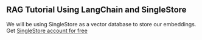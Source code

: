 ## RAG Tutorial Using LangChain and SingleStore
We will be using SingleStore as a vector database to store our embeddings. 
Get [SingleStore account for free](https://www.singlestore.com/cloud-trial/?utm_medium=referral&utm_source=pavan&utm_term=github&utm_content=RAG) 

